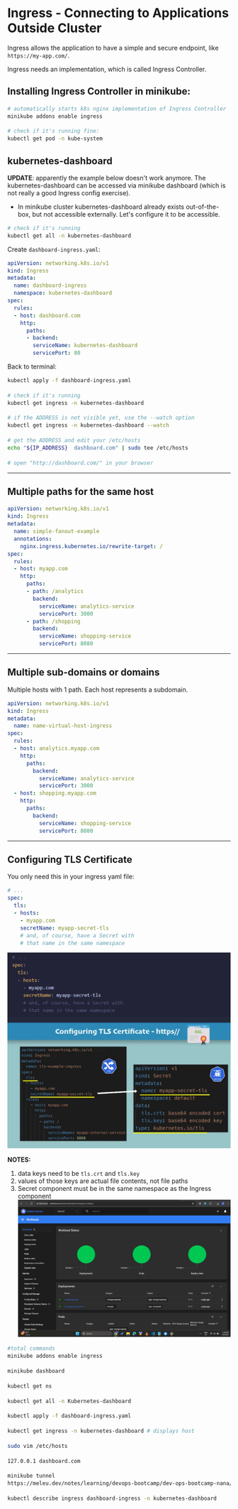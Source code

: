 # Ingress - Connecting to Applications Outside Cluster



Ingress allows the application to have a simple and secure endpoint, like `https://my-app.com/`.

Ingress needs an implementation, which is called Ingress Controller.

## Installing Ingress Controller in minikube:

```bash
# automatically starts k8s nginx implementation of Ingress Controller
minikube addons enable ingress

# check if it's running fine:
kubectl get pod -n kube-system
```
## kubernetes-dashboard
**UPDATE**: apparently the example below doesn't work anymore. The kubernetes-dashboard can be accessed via minikube dashboard (which is not really a good Ingress config exercise).

- In minikube cluster kubernetes-dashboard already exists out-of-the-box, but not accessible externally. Let's configure it to be accessible.
```bash
# check if it's running
kubectl get all -n kubernetes-dashboard
```

Create `dashboard-ingress.yaml`:

```yaml
apiVersion: networking.k8s.io/v1
kind: Ingress
metadata:
  name: dashboard-ingress
  namespace: kubernetes-dashboard
spec:
  rules:
  - host: dashboard.com
    http:
      paths:
      - backend:
        serviceName: kubernetes-dashboard
        servicePort: 80
```

Back to terminal:

```bash
kubectl apply -f dashboard-ingress.yaml

# check if it's running
kubectl get ingress -n kubernetes-dashboard

# if the ADDRESS is not visible yet, use the --watch option
kubectl get ingress -n kubernetes-dashboard --watch

# get the ADDRESS and edit your /etc/hosts
echo "${IP_ADDRESS}  dashboard.com" | sudo tee /etc/hosts

# open "http://dashboard.com/" in your browser
```

---

## Multiple paths for the same host



```yaml
apiVersion: networking.k8s.io/v1
kind: Ingress
metadata:
  name: simple-fanout-example
  annotations:
    nginx.ingress.kubernetes.io/rewrite-target: /
spec:
  rules:
  - host: myapp.com
    http:
      paths:
      - path: /analytics
        backend:
          serviceName: analytics-service
          servicePort: 3000
      - path: /shopping
        backend:
          serviceName: shopping-service
          servicePort: 8080
```

---

## Multiple sub-domains or domains


Multiple hosts with 1 path. Each host represents a subdomain.

```yaml
apiVersion: networking.k8s.io/v1
kind: Ingress
metadata:
  name: name-virtual-host-ingress
spec:
  rules:
  - host: analytics.myapp.com
    http:
      paths:
        backend:
          serviceName: analytics-service
          servicePort: 3000
  - host: shopping.myapp.com
    http:
      paths:
        backend:
          serviceName: shopping-service
          servicePort: 8080
```

---

## Configuring TLS Certificate


You only need this in your ingress yaml file:

```yaml
# ...
spec:
  tls:
  - hosts:
    - myapp.com
    secretName: myapp-secret-tls
    # and, of course, have a Secret with
    # that name in the same namespace
```


![k8s-tls-certificate.png](/assets/k8s-tls-certificate.png)

**NOTES:**

1. data keys need to be `tls.crt` and `tls.key`
2. values of those keys are actual file contents, not file paths
3. Secret component must be in the same namespace as the Ingress component
![Minikube-Dashboard.png](/assets/Minikube-Dashboard.png)
```bash
#total commands
minikube addons enable ingress

minikube dashboard

kubectl get ns

kubectl get all -n Kubernetes-dashboard

kubectl apply -f dashboard-ingress.yaml

kubectl get ingress -n kubernetes-dashboard # displays host

sudo vim /etc/hosts

127.0.0.1 dashboard.com

minikube tunnel
https://meleu.dev/notes/learning/devops-bootcamp/dev-ops-bootcamp-nana/

kubectl describe ingress dashboard-ingress -n kubernetes-dashboard
```